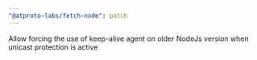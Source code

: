 ```yaml
---
"@atproto-labs/fetch-node": patch
---
```


Allow forcing the use of keep-alive agent on older NodeJs version when unicast protection is active
